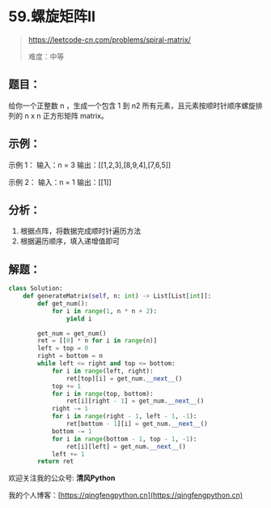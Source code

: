 # 59.螺旋矩阵II
> https://leetcode-cn.com/problems/spiral-matrix/
> 
> 难度：中等
## 题目：
给你一个正整数 n ，生成一个包含 1 到 n2 所有元素，且元素按顺时针顺序螺旋排列的 n x n 正方形矩阵 matrix。

## 示例：

示例 1：
输入：n = 3
输出：[[1,2,3],[8,9,4],[7,6,5]]

示例 2：
输入：n = 1
输出：[[1]]

## 分析：

1. 根据点阵，将数据完成顺时针遍历方法
2. 根据遍历顺序，填入递增值即可

## 解题：

```python
class Solution:
    def generateMatrix(self, n: int) -> List[List[int]]:
        def get_num():
            for i in range(1, n * n + 2):
                yield i

        get_num = get_num()
        ret = [[0] * n for i in range(n)]
        left = top = 0
        right = bottom = n
        while left <= right and top <= bottom:
            for i in range(left, right):
                ret[top][i] = get_num.__next__()
            top += 1
            for i in range(top, bottom):
                ret[i][right - 1] = get_num.__next__()
            right -= 1
            for i in range(right - 1, left - 1, -1):
                ret[bottom - 1][i] = get_num.__next__()
            bottom -= 1
            for i in range(bottom - 1, top - 1, -1):
                ret[i][left] = get_num.__next__()
            left += 1
        return ret
```

欢迎关注我的公众号: **清风Python**

我的个人博客：[https://qingfengpython.cn](https://qingfengpython.cn)